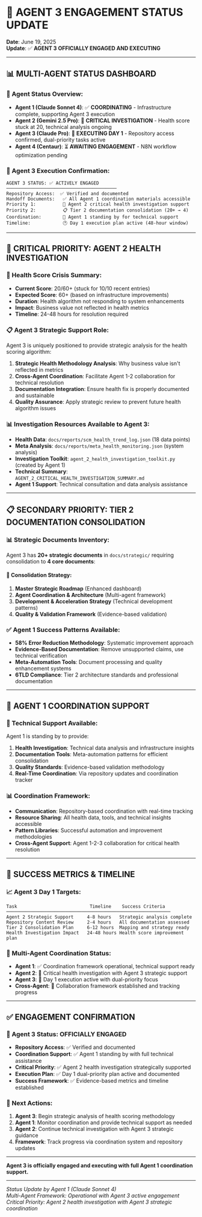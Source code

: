 # 🚀 AGENT 3 ENGAGEMENT STATUS UPDATE
**Date**: June 19, 2025  
**Update**: ✅ **AGENT 3 OFFICIALLY ENGAGED AND EXECUTING**

---

## 📊 **MULTI-AGENT STATUS DASHBOARD**

### **🤝 Agent Status Overview:**
- **Agent 1 (Claude Sonnet 4)**: ✅ **COORDINATING** - Infrastructure complete, supporting Agent 3 execution
- **Agent 2 (Gemini 2.5 Pro)**: 🔴 **CRITICAL INVESTIGATION** - Health score stuck at 20, technical analysis ongoing
- **Agent 3 (Claude Pro)**: 🚀 **EXECUTING DAY 1** - Repository access confirmed, dual-priority tasks active
- **Agent 4 (Centaur)**: ⏳ **AWAITING ENGAGEMENT** - N8N workflow optimization pending

### **🎯 Agent 3 Execution Confirmation:**
```
AGENT 3 STATUS: ✅ ACTIVELY ENGAGED
─────────────────────────────────────────
Repository Access:  ✅ Verified and documented
Handoff Documents:   ✅ All Agent 1 coordination materials accessible  
Priority 1:          🔴 Agent 2 critical health investigation support
Priority 2:          📋 Tier 2 documentation consolidation (20+ → 4)
Coordination:        🤝 Agent 1 standing by for technical support
Timeline:            🕐 Day 1 execution plan active (48-hour window)
```

---

## 🔴 **CRITICAL PRIORITY: AGENT 2 HEALTH INVESTIGATION**

### **🚨 Health Score Crisis Summary:**
- **Current Score**: 20/60+ (stuck for 10/10 recent entries)
- **Expected Score**: 60+ (based on infrastructure improvements)
- **Duration**: Health algorithm not responding to system enhancements
- **Impact**: Business value not reflected in health metrics
- **Timeline**: 24-48 hours for resolution required

### **📋 Agent 3 Strategic Support Role:**
Agent 3 is uniquely positioned to provide strategic analysis for the health scoring algorithm:

1. **Strategic Health Methodology Analysis**: Why business value isn't reflected in metrics
2. **Cross-Agent Coordination**: Facilitate Agent 1-2 collaboration for technical resolution
3. **Documentation Integration**: Ensure health fix is properly documented and sustainable
4. **Quality Assurance**: Apply strategic review to prevent future health algorithm issues

### **📊 Investigation Resources Available to Agent 3:**
- **Health Data**: `docs/reports/scm_health_trend_log.json` (18 data points)
- **Meta Analysis**: `docs/reports/meta_health_monitoring.json` (system analysis)
- **Investigation Toolkit**: `agent_2_health_investigation_toolkit.py` (created by Agent 1)
- **Technical Summary**: `AGENT_2_CRITICAL_HEALTH_INVESTIGATION_SUMMARY.md`
- **Agent 1 Support**: Technical consultation and data analysis assistance

---

## 📋 **SECONDARY PRIORITY: TIER 2 DOCUMENTATION CONSOLIDATION**

### **📊 Strategic Documents Inventory:**
Agent 3 has **20+ strategic documents** in `docs/strategic/` requiring consolidation to **4 core documents**:

#### **🎯 Consolidation Strategy:**
1. **Master Strategic Roadmap** (Enhanced dashboard)
2. **Agent Coordination & Architecture** (Multi-agent framework)  
3. **Development & Acceleration Strategy** (Technical development patterns)
4. **Quality & Validation Framework** (Evidence-based validation)

### **✅ Agent 1 Success Patterns Available:**
- **58% Error Reduction Methodology**: Systematic improvement approach
- **Evidence-Based Documentation**: Remove unsupported claims, use technical verification
- **Meta-Automation Tools**: Document processing and quality enhancement systems
- **6TLD Compliance**: Tier 2 architecture standards and professional documentation

---

## 🤝 **AGENT 1 COORDINATION SUPPORT**

### **🔧 Technical Support Available:**
Agent 1 is standing by to provide:

1. **Health Investigation**: Technical data analysis and infrastructure insights
2. **Documentation Tools**: Meta-automation patterns for efficient consolidation
3. **Quality Standards**: Evidence-based validation methodology
4. **Real-Time Coordination**: Via repository updates and coordination tracker

### **📊 Coordination Framework:**
- **Communication**: Repository-based coordination with real-time tracking
- **Resource Sharing**: All health data, tools, and technical insights accessible
- **Pattern Libraries**: Successful automation and improvement methodologies
- **Cross-Agent Support**: Agent 1-2-3 collaboration for critical health resolution

---

## 🎯 **SUCCESS METRICS & TIMELINE**

### **📈 Agent 3 Day 1 Targets:**
```
Task                           Timeline    Success Criteria
─────────────────────────────────────────────────────────────
Agent 2 Strategic Support     4-8 hours   Strategic analysis complete
Repository Content Review     2-4 hours   All documentation assessed  
Tier 2 Consolidation Plan     6-12 hours  Mapping and strategy ready
Health Investigation Impact   24-48 hours Health score improvement plan
```

### **🔄 Multi-Agent Coordination Status:**
- **Agent 1**: ✅ Coordination framework operational, technical support ready
- **Agent 2**: 🔴 Critical health investigation with Agent 3 strategic support  
- **Agent 3**: 🚀 Day 1 execution active with dual-priority focus
- **Cross-Agent**: 🤝 Collaboration framework established and tracking progress

---

## ✅ **ENGAGEMENT CONFIRMATION**

### **🎯 Agent 3 Status: OFFICIALLY ENGAGED**
- **Repository Access**: ✅ Verified and documented
- **Coordination Support**: ✅ Agent 1 standing by with full technical assistance
- **Critical Priority**: ✅ Agent 2 health investigation strategically supported
- **Execution Plan**: ✅ Day 1 dual-priority plan active and documented
- **Success Framework**: ✅ Evidence-based metrics and timeline established

### **🚀 Next Actions:**
1. **Agent 3**: Begin strategic analysis of health scoring methodology
2. **Agent 1**: Monitor coordination and provide technical support as needed
3. **Agent 2**: Continue technical investigation with Agent 3 strategic guidance
4. **Framework**: Track progress via coordination system and repository updates

---

**Agent 3 is officially engaged and executing with full Agent 1 coordination support.**

---
*Status Update by Agent 1 (Claude Sonnet 4)*  
*Multi-Agent Framework: Operational with Agent 3 active engagement*  
*Critical Priority: Agent 2 health investigation with Agent 3 strategic coordination*

